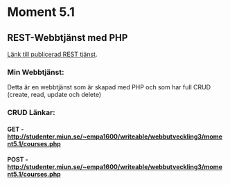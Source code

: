# Moment 5.1
## REST-Webbtjänst med PHP

[Länk till publicerad REST tjänst](http://studenter.miun.se/~empa1600/writeable/webbutveckling3/moment5.1/courses.php).

### Min Webbtjänst:

Detta är en webbtjänst som är skapad med PHP och som har full CRUD (create, read, update och delete)

### CRUD Länkar:

#### GET - http://studenter.miun.se/~empa1600/writeable/webbutveckling3/moment5.1/courses.php
#### POST - http://studenter.miun.se/~empa1600/writeable/webbutveckling3/moment5.1/courses.php








